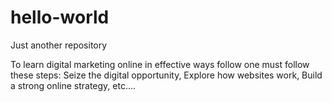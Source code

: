 # hello-world
Just another repository

To learn digital marketing online in effective ways follow one must follow these steps:
Seize the digital opportunity, 
Explore how websites work, 
Build a strong online strategy, 
etc....
